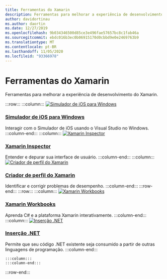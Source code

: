 ```yaml
---
title: Ferramentas do Xamarin
description: Ferramentas para melhorar a experiência de desenvolvimento do Xamarin.
author: davidortinau
ms.author: daortin
ms.date: 12/27/2019
ms.openlocfilehash: 9b034346500d85ce3e496fae57657bc8c1fab46a
ms.sourcegitcommit: ebdc016b3ec0b06915170d0cbbd9e0e2469763b9
ms.translationtype: MT
ms.contentlocale: pt-BR
ms.lasthandoff: 11/05/2020
ms.locfileid: "93366978"
---
```

# <a name="xamarin-tools"></a>Ferramentas do Xamarin

Ferramentas para melhorar a experiência de desenvolvimento do Xamarin.

:::row:::
    :::column:::
[![Simulador de iOS para Windows](~/media/index/xamarin-tools-windows-simulator.svg?branch=master)](~/tools/ios-simulator/index.md)

### <a name="ios-simulator-for-windows"></a>[Simulador de iOS para Windows](~/tools/ios-simulator/index.md)

Interagir com o Simulador de iOS usando o Visual Studio no Windows.
    :::column-end:::
    :::column:::
[![Xamarin Inspector](~/media/index/xamarin-tools-inspector.svg?branch=master)](~/tools/inspector/index.md)

### <a name="xamarin-inspector"></a>[Xamarin Inspector](~/tools/inspector/index.md)

Entender e depurar sua interface de usuário.
    :::column-end:::
    :::column:::
[![Criador de perfil do Xamarin](~/media/index/xamarin-tools-profiler.svg?branch=master)](~/tools/profiler/index.md)

### <a name="xamarin-profiler"></a>[Criador de perfil do Xamarin](~/tools/profiler/index.md)

Identificar e corrigir problemas de desempenho.
    :::column-end:::
:::row-end:::
:::row:::
    :::column:::
[![Xamarin Workbooks](/media/illustrations/dynamics-resource-library.svg)](~/tools/workbooks/index.md)

### <a name="xamarin-workbooks"></a>[Xamarin Workbooks](~/tools/workbooks/index.md)

Aprenda C# e a plataforma Xamarin interativamente.
    :::column-end:::
    :::column:::
[![Inserção .NET](~/media/index/xamarin-cross-platform-dotnet-embedding.svg)](~/tools/dotnet-embedding/index.md)

### <a name="net-embedding"></a>[Inserção .NET](~/tools/dotnet-embedding/index.md)

Permite que seu código .NET existente seja consumido a partir de outras linguagens de programação.
    :::column-end:::

    :::column:::
    :::column-end:::
    
:::row-end:::